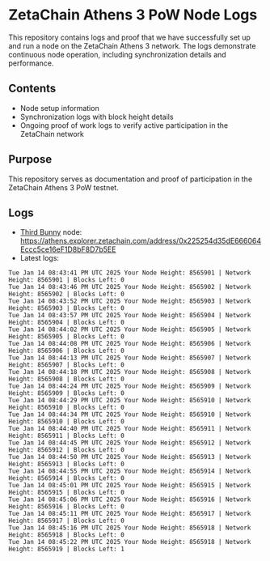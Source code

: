 # ZetaChain Athens 3 PoW Node Logs
This repository contains logs and proof that we have successfully set up and run a node on the ZetaChain Athens 3 network. The logs demonstrate continuous node operation, including synchronization details and performance.

## Contents
- Node setup information
- Synchronization logs with block height details
- Ongoing proof of work logs to verify active participation in the ZetaChain network

## Purpose
This repository serves as documentation and proof of participation in the ZetaChain Athens 3 PoW testnet.

## Logs

- [Third Bunny](https://thirdbunny.xyz/) node: https://athens.explorer.zetachain.com/address/0x225254d35dE666064Eccc5ce16eF1D8bF8D7b5EE
- Latest logs:
```
Tue Jan 14 08:43:41 PM UTC 2025 Your Node Height: 8565901 | Network Height: 8565901 | Blocks Left: 0
Tue Jan 14 08:43:46 PM UTC 2025 Your Node Height: 8565902 | Network Height: 8565902 | Blocks Left: 0
Tue Jan 14 08:43:52 PM UTC 2025 Your Node Height: 8565903 | Network Height: 8565903 | Blocks Left: 0
Tue Jan 14 08:43:57 PM UTC 2025 Your Node Height: 8565904 | Network Height: 8565904 | Blocks Left: 0
Tue Jan 14 08:44:02 PM UTC 2025 Your Node Height: 8565905 | Network Height: 8565905 | Blocks Left: 0
Tue Jan 14 08:44:08 PM UTC 2025 Your Node Height: 8565906 | Network Height: 8565906 | Blocks Left: 0
Tue Jan 14 08:44:13 PM UTC 2025 Your Node Height: 8565907 | Network Height: 8565907 | Blocks Left: 0
Tue Jan 14 08:44:18 PM UTC 2025 Your Node Height: 8565908 | Network Height: 8565908 | Blocks Left: 0
Tue Jan 14 08:44:24 PM UTC 2025 Your Node Height: 8565909 | Network Height: 8565909 | Blocks Left: 0
Tue Jan 14 08:44:29 PM UTC 2025 Your Node Height: 8565910 | Network Height: 8565910 | Blocks Left: 0
Tue Jan 14 08:44:34 PM UTC 2025 Your Node Height: 8565910 | Network Height: 8565910 | Blocks Left: 0
Tue Jan 14 08:44:40 PM UTC 2025 Your Node Height: 8565911 | Network Height: 8565911 | Blocks Left: 0
Tue Jan 14 08:44:45 PM UTC 2025 Your Node Height: 8565912 | Network Height: 8565912 | Blocks Left: 0
Tue Jan 14 08:44:50 PM UTC 2025 Your Node Height: 8565913 | Network Height: 8565913 | Blocks Left: 0
Tue Jan 14 08:44:55 PM UTC 2025 Your Node Height: 8565914 | Network Height: 8565914 | Blocks Left: 0
Tue Jan 14 08:45:01 PM UTC 2025 Your Node Height: 8565915 | Network Height: 8565915 | Blocks Left: 0
Tue Jan 14 08:45:06 PM UTC 2025 Your Node Height: 8565916 | Network Height: 8565916 | Blocks Left: 0
Tue Jan 14 08:45:11 PM UTC 2025 Your Node Height: 8565917 | Network Height: 8565917 | Blocks Left: 0
Tue Jan 14 08:45:16 PM UTC 2025 Your Node Height: 8565918 | Network Height: 8565918 | Blocks Left: 0
Tue Jan 14 08:45:22 PM UTC 2025 Your Node Height: 8565918 | Network Height: 8565919 | Blocks Left: 1
```
